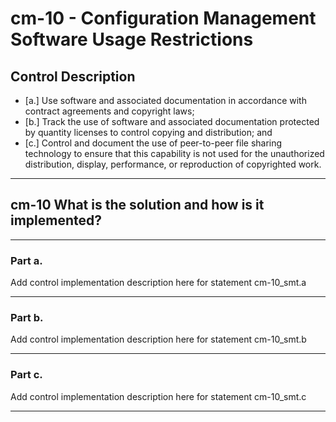 # cm-10 - Configuration Management Software Usage Restrictions

## Control Description

- \[a.\] Use software and associated documentation in accordance with contract agreements and copyright laws;
- \[b.\] Track the use of software and associated documentation protected by quantity licenses to control copying and distribution; and
- \[c.\] Control and document the use of peer-to-peer file sharing technology to ensure that this capability is not used for the unauthorized distribution, display, performance, or reproduction of copyrighted work.

______________________________________________________________________

## cm-10 What is the solution and how is it implemented?

______________________________________________________________________

### Part a.

Add control implementation description here for statement cm-10_smt.a

______________________________________________________________________

### Part b.

Add control implementation description here for statement cm-10_smt.b

______________________________________________________________________

### Part c.

Add control implementation description here for statement cm-10_smt.c

______________________________________________________________________

